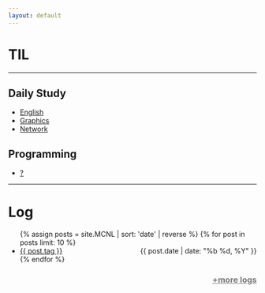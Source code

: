 ```yaml
---
layout: default 
---
```


# TIL   
---
## Daily Study  
- [English](TIL/English/README)  
- [Graphics](TIL/Theory/Graphics/README)  
- [Network](TIL/Theory/Network/README)  
  
## Programming  
- [?]()  

---
# Log  
<ul>
{% assign posts = site.MCNL | sort: 'date' | reverse %}
{% for post in posts limit: 10 %}
        <li>
		<a href="{{ post.url }}">{{ post.tag }}
        	<span style="float:right;"><time datetime="{{ post.date | date:"%d-%m-%Y" }}">{{ post.date | date: "%b %d, %Y" }}</time></span>
        	</a>
	</li>
{% endfor %}
</ul>
<h3><a style="color:#787878;float:right;" href="#">+more logs</a></h3>

